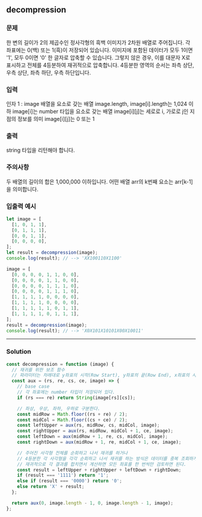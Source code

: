 ## decompression
### 문제
한 변의 길이가 2의 제곱수인 정사각형의 흑백 이미지가 2차원 배열로 주어집니다. 각 좌표에는 0(백) 또는 1(흑)이 저장되어 있습니다. 이미지에 포함된 데이터가 모두 1이면 '1', 모두 0이면 '0' 한 글자로 압축할 수 있습니다. 그렇지 않은 경우, 이를 대문자 X로 표시하고 전체를 4등분하여 재귀적으로 압축합니다. 4등분한 영역의 순서는 좌측 상단, 우측 상단, 좌측 하단, 우측 하단입니다.

### 입력
인자 1 : image
배열을 요소로 갖는 배열
image.length, image[i].length는 1,024 이하
image[i]는 number 타입을 요소로 갖는 배열
image[i][j]는 세로로 i, 가로로 j인 지점의 정보를 의미
image[i][j]는 0 또는 1
### 출력
string 타입을 리턴해야 합니다.
### 주의사항
두 배열의 길이의 합은 1,000,000 이하입니다.
어떤 배열 arr의 k번째 요소는 arr[k-1]을 의미합니다.
### 입출력 예시
```js
let image = [
  [1, 0, 1, 1],
  [0, 1, 1, 1],
  [0, 0, 1, 1],
  [0, 0, 0, 0],
];
let result = decompression(image);
console.log(result); // --> 'XX100110X1100​'

image = [
  [0, 0, 0, 0, 1, 1, 0, 0],
  [0, 0, 0, 0, 1, 1, 0, 0],
  [0, 0, 0, 0, 1, 1, 1, 0],
  [0, 0, 0, 0, 1, 1, 1, 0],
  [1, 1, 1, 1, 0, 0, 0, 0],
  [1, 1, 1, 1, 0, 0, 0, 0],
  [1, 1, 1, 1, 1, 0, 1, 1],
  [1, 1, 1, 1, 0, 1, 1, 1],
];
result = decompression(image);
console.log(result); // --> 'X0X101X10101X00X10011'
```

- - -

### Solution
```js
const decompression = function (image) {
  // 재귀를 위한 보조 함수
  // 파라미터는 차례대로 y좌표의 시작(Row Start), y좌표의 끝(Row End), x좌표의 시작(Col Start), x좌표의 끝(Col End)
  const aux = (rs, re, cs, ce, image) => {
    // base case
    // 각 좌표에는 number 타입이 저장되어 있다.
    if (rs === re) return String(image[rs][cs]);

    // 좌상, 우상, 좌하, 우하로 구분한다.
    const midRow = Math.floor((rs + re) / 2);
    const midCol = Math.floor((cs + ce) / 2);
    const leftUpper = aux(rs, midRow, cs, midCol, image);
    const rightUpper = aux(rs, midRow, midCol + 1, ce, image);
    const leftDown = aux(midRow + 1, re, cs, midCol, image);
    const rightDown = aux(midRow + 1, re, midCol + 1, ce, image);

    // 주어진 사각형 전체를 순회하고 나서 재귀를 하거나
    // 4등분한 각 사각형을 각각 순회하고 나서 재귀를 하는 방식은 데이터를 중복 조회하게 된다.
    // 재귀적으로 각 결과를 합치면서 계산하면 모든 좌표를 한 번씩만 검토하면 된다.
    const result = leftUpper + rightUpper + leftDown + rightDown;
    if (result === '1111') return '1';
    else if (result === '0000') return '0';
    else return 'X' + result;
  };

  return aux(0, image.length - 1, 0, image.length - 1, image);
};
```
